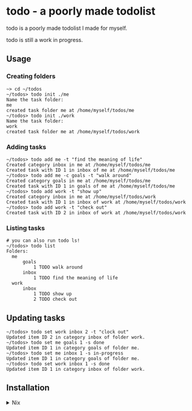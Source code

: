 # todo - a poorly made todolist
todo is a poorly made todolist I made for myself.

todo is still a work in progress.

## Usage
### Creating folders
```
~> cd ~/todos
~/todos> todo init ./me
Name the task folder:
me
created task folder me at /home/myself/todos/me
~/todos> todo init ./work
Name the task folder:
work
created task folder me at /home/myself/todos/work
```

### Adding tasks
```
~/todos> todo add me -t "find the meaning of life"
Created category inbox in me at /home/myself/todos/me
Created task with ID 1 in inbox of me at /home/myself/todos/me
~/todos> todo add me -c goals -t "walk around"
Created category goals in me at /home/myself/todos/me
Created task with ID 1 in goals of me at /home/myself/todos/me
~/todos> todo add work -t "show up"
Created category inbox in me at /home/myself/todos/work
Created task with ID 1 in inbox of work at /home/myself/todos/work
~/todos> todo add work -t "check out"
Created task with ID 2 in inbox of work at /home/myself/todos/work
```

### Listing tasks
```
# you can also run todo ls!
~/todos> todo list 
Folders:
  me
      goals
          1 TODO walk around
      inbox
          1 TODO find the meaning of life
  work
      inbox
          1 TODO show up
          2 TODO check out
```

## Updating tasks
```
~/todos> todo set work inbox 2 -t "clock out"
Updated item ID 2 in category inbox of folder work.
~/todos> todo set me goals 1 -s done
Updated item ID 1 in category goals of folder me.
~/todos> todo set me inbox 1 -s in-progress
Updated item ID 1 in category goals of folder me.
~/todos> todo set work inbox 1 -s done
Updated item ID 1 in category inbox of folder work.
```

## Installation
<details>
<summary>Nix</summary>

Add this repo to your flake inputs.
```nix
inputs = {
    todo = { 
        url = "github:Sakooooo/todo";
        inputs.nixpkgs.follows = "nixpkgs"; 
    };
};
```

Then call the package from `inputs`.
```nix
users.users.myself.packages = [
    inputs.todo.packages.${system}.default
];
```

</details>
